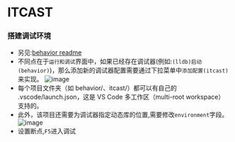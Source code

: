# ITCAST

### 搭建调试环境
* 另见:[behavior readme](../behavior/README.md)
* 不同点在于`运行和调试`界面中，如果已经存在调试器(例如:`(lldb)启动(behavior)`)，那么添加新的调试器配置需要通过下拉菜单中`添加配置(itcast)`来实现。
![image](../images/vscode/vscode_create_cpp_debug_settings05.png)
* 每个项目文件夹（如 behavior/、itcast/）都可以有自己的 .vscode/launch.json，这是 VS Code 多工作区（multi-root workspace）支持的。
* 此外，该项目还需要为调试器指定动态库的位置,需要修改`environment`字段。
![image](../images/vscode/vscode_create_cpp_debug_settings06.png)
* 设置断点,`F5`进入调试